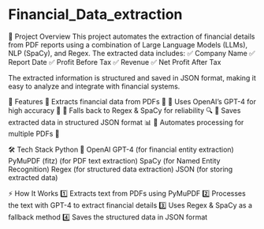 # Financial_Data_extraction

📌 Project Overview
This project automates the extraction of financial details from PDF reports using a combination of Large Language Models (LLMs), NLP (SpaCy), and Regex. The extracted data includes:
✅ Company Name
✅ Report Date
✅ Profit Before Tax
✅ Revenue
✅ Net Profit After Tax

The extracted information is structured and saved in JSON format, making it easy to analyze and integrate with financial systems.

🚀 Features
🔹 Extracts financial data from PDFs 📄
🔹 Uses OpenAI’s GPT-4 for high accuracy 🤖
🔹 Falls back to Regex & SpaCy for reliability 🔍
🔹 Saves extracted data in structured JSON format 📊
🔹 Automates processing for multiple PDFs 📂

🛠️ Tech Stack
Python 🐍
OpenAI GPT-4 (for financial entity extraction)
PyMuPDF (fitz) (for PDF text extraction)
SpaCy (for Named Entity Recognition)
Regex (for structured data extraction)
JSON (for storing extracted data)

⚡ How It Works
1️⃣ Extracts text from PDFs using PyMuPDF
2️⃣ Processes the text with GPT-4 to extract financial details
3️⃣ Uses Regex & SpaCy as a fallback method
4️⃣ Saves the structured data in JSON format

